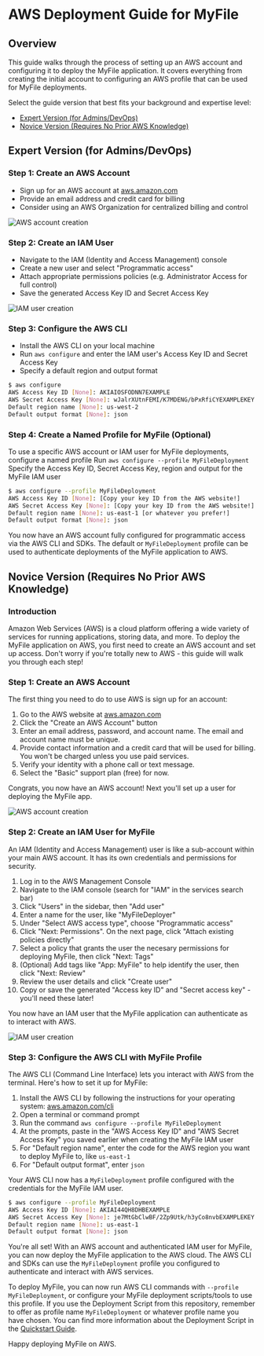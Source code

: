 # AWS Deployment Guide for MyFile

## Overview

This guide walks through the process of setting up an AWS account and configuring it to deploy the MyFile application. It covers everything from creating the initial account to configuring an AWS profile that can be used for MyFile deployments.

Select the guide version that best fits your background and expertise level:

- [Expert Version (for Admins/DevOps)](#expert-version-for-adminsdevops)
- [Novice Version (Requires No Prior AWS Knowledge)](#novice-version-requires-no-prior-aws-knowledge)

## Expert Version (for Admins/DevOps)

### Step 1: Create an AWS Account

- Sign up for an AWS account at [aws.amazon.com](https://aws.amazon.com)
- Provide an email address and credit card for billing
- Consider using an AWS Organization for centralized billing and control

![AWS account creation](aws-account-creation.png)

### Step 2: Create an IAM User

- Navigate to the IAM (Identity and Access Management) console
- Create a new user and select "Programmatic access"
- Attach appropriate permissions policies (e.g. Administrator Access for full control)
- Save the generated Access Key ID and Secret Access Key

![IAM user creation](iam-user-creation.png)

### Step 3: Configure the AWS CLI

- Install the AWS CLI on your local machine
- Run `aws configure` and enter the IAM user's Access Key ID and Secret Access Key
- Specify a default region and output format

```bash
$ aws configure
AWS Access Key ID [None]: AKIAIOSFODNN7EXAMPLE
AWS Secret Access Key [None]: wJalrXUtnFEMI/K7MDENG/bPxRfiCYEXAMPLEKEY
Default region name [None]: us-west-2
Default output format [None]: json
```

### Step 4: Create a Named Profile for MyFile (Optional)

To use a specific AWS account or IAM user for MyFile deployments, configure a named profile
Run `aws configure --profile MyFileDeployment`
Specify the Access Key ID, Secret Access Key, region and output for the MyFile IAM user

```bash
$ aws configure --profile MyFileDeployment
AWS Access Key ID [None]: [Copy your key ID from the AWS website!]
AWS Secret Access Key [None]: [Copy your key ID from the AWS website!]
Default region name [None]: us-east-1 [or whatever you prefer!]
Default output format [None]: json
```

You now have an AWS account fully configured for programmatic access via the AWS CLI and SDKs. The default or `MyFileDeployment` profile can be used to authenticate deployments of the MyFile application to AWS.

## Novice Version (Requires No Prior AWS Knowledge)

### Introduction

Amazon Web Services (AWS) is a cloud platform offering a wide variety of services for running applications, storing data, and more. To deploy the MyFile application on AWS, you first need to create an AWS account and set up access. Don't worry if you're totally new to AWS - this guide will walk you through each step!

### Step 1: Create an AWS Account

The first thing you need to do to use AWS is sign up for an account:

1. Go to the AWS website at [aws.amazon.com](https://aws.amazon.com)
2. Click the "Create an AWS Account" button
3. Enter an email address, password, and account name. The email and account name must be unique.
4. Provide contact information and a credit card that will be used for billing. You won't be charged unless you use paid services.
5. Verify your identity with a phone call or text message.
6. Select the "Basic" support plan (free) for now.

Congrats, you now have an AWS account! Next you'll set up a user for deploying the MyFile app.

![AWS account creation](aws-account-creation.png)

### Step 2: Create an IAM User for MyFile

An IAM (Identity and Access Management) user is like a sub-account within your main AWS account. It has its own credentials and permissions for security.

1. Log in to the AWS Management Console
2. Navigate to the IAM console (search for "IAM" in the services search bar)
3. Click "Users" in the sidebar, then "Add user"
4. Enter a name for the user, like "MyFileDeployer"
5. Under "Select AWS access type", choose "Programmatic access"
6. Click "Next: Permissions". On the next page, click "Attach existing policies directly"
7. Select a policy that grants the user the necesary permissions for deploying MyFile, then click "Next: Tags"
8. (Optional) Add tags like "App: MyFile" to help identify the user, then click "Next: Review"
9. Review the user details and click "Create user"
10. Copy or save the generated "Access key ID" and "Secret access key" - you'll need these later!

You now have an IAM user that the MyFile application can authenticate as to interact with AWS.

![IAM user creation](iam-user-creation.png)

### Step 3: Configure the AWS CLI with MyFile Profile

The AWS CLI (Command Line Interface) lets you interact with AWS from the terminal. Here's how to set it up for MyFile:

1. Install the AWS CLI by following the instructions for your operating system: [aws.amazon.com/cli](https://aws.amazon.com/cli/)
2. Open a terminal or command prompt
3. Run the command `aws configure --profile MyFileDeployment`
4. At the prompts, paste in the "AWS Access Key ID" and "AWS Secret Access Key" you saved earlier when creating the MyFile IAM user
5. For "Default region name", enter the code for the AWS region you want to deploy MyFile to, like `us-east-1`
6. For "Default output format", enter `json`

Your AWS CLI now has a `MyFileDeployment` profile configured with the credentials for the MyFile IAM user.

```bash
$ aws configure --profile MyFileDeployment
AWS Access Key ID [None]: AKIAI44QH8DHBEXAMPLE
AWS Secret Access Key [None]: je7MtGbClwBF/2Zp9Utk/h3yCo8nvbEXAMPLEKEY
Default region name [None]: us-east-1
Default output format [None]: json
```

You're all set! With an AWS account and authenticated IAM user for MyFile, you can now deploy the MyFile application to the AWS cloud. The AWS CLI and SDKs can use the `MyFileDeployment` profile you configured to authenticate and interact with AWS services.

To deploy MyFile, you can now run AWS CLI commands with `--profile MyFileDeployment`, or configure your MyFile deployment scripts/tools to use this profile.
If you use the Deployment Script from this repository, remember to offer as profile name `MyFileDeployment` or whatever profile name you have chosen. You can find more information about the Deployment Script in the [Quickstart Guide](quickstart.md).

Happy deploying MyFile on AWS.

